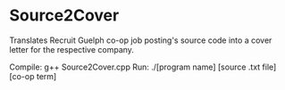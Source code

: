 # Source2Cover
Translates Recruit Guelph co-op job posting's source code into a cover letter for the respective company.

Compile: g++ Source2Cover.cpp
Run:     ./[program name] [source .txt file] [co-op term]

